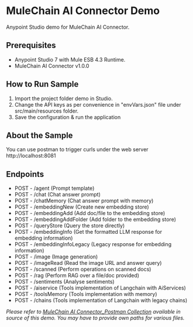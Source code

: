 MuleChain AI Connector Demo
====================================
Anypoint Studio demo for MuleChain AI Connector.


Prerequisites
---------------

* Anypoint Studio 7 with Mule ESB 4.3 Runtime.
* MuleChain AI Connector v1.0.0


How to Run Sample
-----------------

1. Import the project folder demo in Studio.
2. Change the API keys as per convenience in "envVars.json" file under src/main/resources folder.
3. Save the configuration & run the application


About the Sample
----------------

You can use postman to trigger curls under the web server http://localhost:8081

## Endpoints

* POST - /agent (Prompt template)
* POST - /chat (Chat answer prompt)
* POST - /chatMemory (Chat answer prompt with memory)
* POST - /embeddingNew (Create new embedding store)
* POST - /embeddingAdd (Add doc/file to the embedding store)
* POST - /embeddingAddFolder (Add folder to the embedding store)
* POST - /queryStore (Query the store directly)
* POST - /embeddingInfo (Get the formatted LLM response for embedding information)
* POST - /embeddingInfoLegacy (Legacy response for embedding information)
* POST - /image (Image generation)
* POST - /imageRead (Read the image URL and answer query)
* POST - /scanned (Perform operations on scanned docs)
* POST - /rag (Perform RAG over a file/doc provided)
* POST - /sentiments (Analyse sentiments)
* POST - /aiservice (Tools implementation of Langchain with AiServices)
* POST - /toolsMemory (Tools implementation with memory)
* POST - /chains (Tools implementation of Langchain with legacy chains)

_Please refer to [MuleChain AI Connector_Postman Collection](000_mulechain-ai-connector.postman_collection.json) available in source of this demo. You may have to provide own paths for various files._